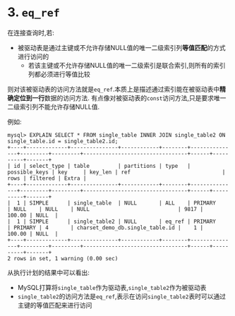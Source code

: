 # 3. `eq_ref`

在连接查询时,若:

- 被驱动表是通过主键或不允许存储NULL值的唯一二级索引列**等值匹配**的方式进行访问的
  - 若该主键或不允许存储NULL值的唯一二级索引是联合索引,则所有的索引列都必须进行等值比较

则对该被驱动表的访问方法就是`eq_ref`.本质上是描述通过索引能在被驱动表中**精确定位到一行**数据的访问方法.
有点像对被驱动表的`const`访问方法,只是要求唯一二级索引列不能允许存储NULL值.

例如:

```
mysql> EXPLAIN SELECT * FROM single_table INNER JOIN single_table2 ON single_table.id = single_table2.id;
+----+-------------+---------------+------------+--------+---------------+---------+---------+---------------------------------+------+----------+-------+
| id | select_type | table         | partitions | type   | possible_keys | key     | key_len | ref                             | rows | filtered | Extra |
+----+-------------+---------------+------------+--------+---------------+---------+---------+---------------------------------+------+----------+-------+
|  1 | SIMPLE      | single_table  | NULL       | ALL    | PRIMARY       | NULL    | NULL    | NULL                            | 9817 |   100.00 | NULL  |
|  1 | SIMPLE      | single_table2 | NULL       | eq_ref | PRIMARY       | PRIMARY | 4       | charset_demo_db.single_table.id |    1 |   100.00 | NULL  |
+----+-------------+---------------+------------+--------+---------------+---------+---------+---------------------------------+------+----------+-------+
2 rows in set, 1 warning (0.00 sec)
```

从执行计划的结果中可以看出:

- MySQL打算将`single_table`作为驱动表,`single_table2`作为被驱动表
- `single_table2`的访问方法是`eq_ref`,表示在访问`single_table2`表时可以通过主键的等值匹配来进行访问
